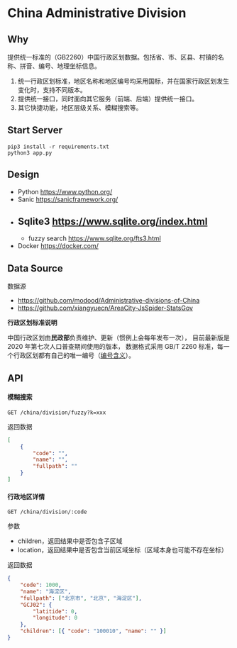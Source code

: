 # China Administrative Division

## Why

提供统一标准的（GB2260）中国行政区划数据。包括省、市、区县、村镇的名称、拼音、编号、地理坐标信息。

1. 统一行政区划标准，地区名称和地区编号均采用国标，并在国家行政区划发生变化时，支持不同版本。
2. 提供统一接口，同时面向其它服务（前端、后端）提供统一接口。
3. 其它快捷功能，地区层级关系、模糊搜索等。

## Start Server

```shell
pip3 install -r requirements.txt
python3 app.py
```

## Design

-   Python https://www.python.org/
-   Sanic https://sanicframework.org/
-   ## Sqlite3 https://www.sqlite.org/index.html
    -   fuzzy search https://www.sqlite.org/fts3.html
-   Docker https://docker.com/

## Data Source

数据源

-   https://github.com/modood/Administrative-divisions-of-China
-   https://github.com/xiangyuecn/AreaCity-JsSpider-StatsGov

**行政区划标准说明**

中国行政区划由**民政部**负责维护、更新（惯例上会每年发布一次），
目前最新版是 2020 年第七次人口普查期间使用的版本，
数据格式采用 GB/T 2260 标准，每一个行政区划都有自己的唯一编号（[编号含义](http://www.stats.gov.cn/tjsj/tjbz/200911/t20091125_8667.html)）。

## API

#### 模糊搜索

    GET /china/division/fuzzy?k=xxx

返回数据

```json
[
    {
        "code": "",
        "name": "",
        "fullpath": ""
    }
]
```

#### 行政地区详情

    GET /china/division/:code

参数

-   children，返回结果中是否包含子区域
-   location，返回结果中是否包含当前区域坐标（区域本身也可能不存在坐标）

返回数据

```json
{
    "code": 1000,
    "name": "海淀区",
    "fullpath": ["北京市", "北京", "海淀区"],
    "GCJ02": {
        "latitide": 0,
        "longitude": 0
    },
    "children": [{ "code": "100010", "name": "" }]
}
```
